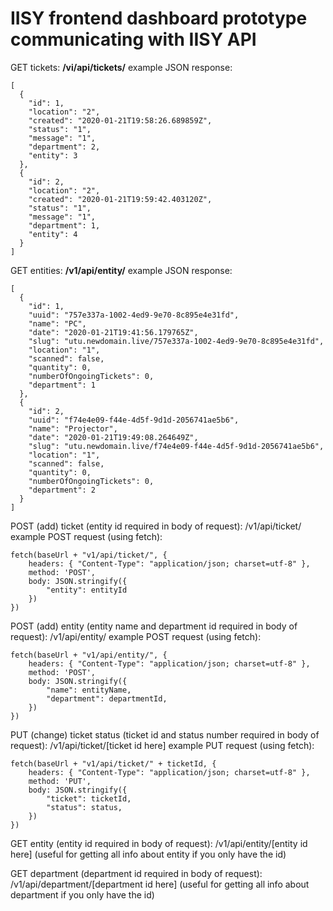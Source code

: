 # IISY frontend dashboard prototype communicating with IISY API

GET tickets: **/vi/api/tickets/**
example JSON response:
```
[
  {
    "id": 1,
    "location": "2",
    "created": "2020-01-21T19:58:26.689859Z",
    "status": "1",
    "message": "1",
    "department": 2,
    "entity": 3
  },
  {
    "id": 2,
    "location": "2",
    "created": "2020-01-21T19:59:42.403120Z",
    "status": "1",
    "message": "1",
    "department": 1,
    "entity": 4
  }
]
```

GET entities: **/v1/api/entity/**
example JSON response:
```
[
  {
    "id": 1,
    "uuid": "757e337a-1002-4ed9-9e70-8c895e4e31fd",
    "name": "PC",
    "date": "2020-01-21T19:41:56.179765Z",
    "slug": "utu.newdomain.live/757e337a-1002-4ed9-9e70-8c895e4e31fd",
    "location": "1",
    "scanned": false,
    "quantity": 0,
    "numberOfOngoingTickets": 0,
    "department": 1
  },
  {
    "id": 2,
    "uuid": "f74e4e09-f44e-4d5f-9d1d-2056741ae5b6",
    "name": "Projector",
    "date": "2020-01-21T19:49:08.264649Z",
    "slug": "utu.newdomain.live/f74e4e09-f44e-4d5f-9d1d-2056741ae5b6",
    "location": "1",
    "scanned": false,
    "quantity": 0,
    "numberOfOngoingTickets": 0,
    "department": 2
  }
]
```
POST (add) ticket (entity id required in body of request): /v1/api/ticket/
example POST request (using fetch):
```
fetch(baseUrl + "v1/api/ticket/", {
    headers: { "Content-Type": "application/json; charset=utf-8" },
    method: 'POST',
    body: JSON.stringify({
        "entity": entityId
    })
})
```
POST (add) entity (entity name and department id required in body of request): /v1/api/entity/
example POST request (using fetch):
```
fetch(baseUrl + "v1/api/entity/", {
    headers: { "Content-Type": "application/json; charset=utf-8" },
    method: 'POST',
    body: JSON.stringify({
        "name": entityName,
        "department": departmentId,
    })
})
```
PUT (change) ticket status (ticket id and status number required in body of request): /v1/api/ticket/[ticket id here]
example PUT request (using fetch):
```
fetch(baseUrl + "v1/api/ticket/" + ticketId, {
    headers: { "Content-Type": "application/json; charset=utf-8" },
    method: 'PUT',
    body: JSON.stringify({
        "ticket": ticketId,
        "status": status,
    })
})    
```
GET entity (entity id required in body of request): /v1/api/entity/[entity id here]
(useful for getting all info about entity if you only have the id)

GET department (department id required in body of request): /v1/api/department/[department id here]
(useful for getting all info about department if you only have the id)

